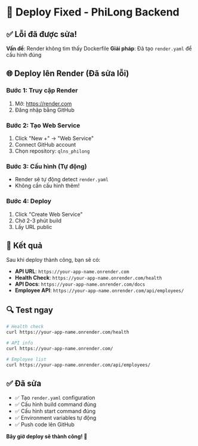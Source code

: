 # 🚀 Deploy Fixed - PhiLong Backend

## ✅ Lỗi đã được sửa!

**Vấn đề**: Render không tìm thấy Dockerfile
**Giải pháp**: Đã tạo `render.yaml` để cấu hình đúng

## 🌐 Deploy lên Render (Đã sửa lỗi)

### Bước 1: Truy cập Render
1. Mở: https://render.com
2. Đăng nhập bằng GitHub

### Bước 2: Tạo Web Service
1. Click "New +" → "Web Service"
2. Connect GitHub account
3. Chọn repository: `qlns_philong`

### Bước 3: Cấu hình (Tự động)
- Render sẽ tự động detect `render.yaml`
- Không cần cấu hình thêm!

### Bước 4: Deploy
1. Click "Create Web Service"
2. Chờ 2-3 phút build
3. Lấy URL public

## 🎯 Kết quả

Sau khi deploy thành công, bạn sẽ có:
- **API URL**: `https://your-app-name.onrender.com`
- **Health Check**: `https://your-app-name.onrender.com/health`
- **API Docs**: `https://your-app-name.onrender.com/docs`
- **Employee API**: `https://your-app-name.onrender.com/api/employees/`

## 🔍 Test ngay

```bash
# Health check
curl https://your-app-name.onrender.com/health

# API info
curl https://your-app-name.onrender.com/

# Employee list
curl https://your-app-name.onrender.com/api/employees/
```

## ✅ Đã sửa

- ✅ Tạo `render.yaml` configuration
- ✅ Cấu hình build command đúng
- ✅ Cấu hình start command đúng
- ✅ Environment variables tự động
- ✅ Push code lên GitHub

**Bây giờ deploy sẽ thành công! 🎉** 